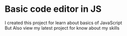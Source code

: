<h1>Basic code editor in JS</h1>
<p>
  I created this project for learn about basics of JavaScript
  <br>
  But Also view my latest project for know about my skills
</p>
